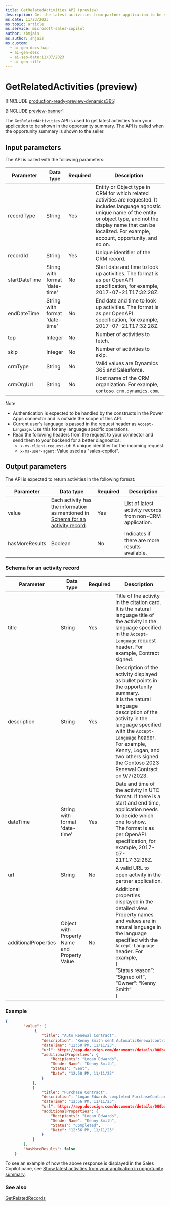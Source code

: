 ```yaml
---
title: GetRelatedActivities API (preview)
description: Get the latest activities from partner application to be shown in the opportunity summary.
ms.date: 11/23/2023
ms.topic: article
ms.service: microsoft-sales-copilot
author: sbmjais
ms.author: shjais
ms.custom:
  - ai-gen-docs-bap
  - ai-gen-desc
  - ai-seo-date:11/07/2023
  - ai-gen-title
---
```


# GetRelatedActivities (preview)

[!INCLUDE [production-ready-preview-dynamics365](includes/production-ready-preview-dynamics365.md)]

[!INCLUDE [preview-banner](includes/preview-banner.md)]

The `GetRelatedActivities` API is used to get latest activities from your application to be shown in the opportunity summary. The API is called when the opportunity summary is shown to the seller. 

## Input parameters

The API is called with the following parameters:

|Parameter|Data type|Required|Description|
|---------|----|--------|-----------|
|recordType|String|Yes|Entity or Object type in CRM for which related activities are requested. It includes language agnostic unique name of the entity or object type, and not the display name that can be localized. For example, account, opportunity, and so on.|
|recordId|String|Yes|Unique identifier of the CRM record.|
|startDateTime|String with format 'date-time'|No|Start date and time to look up activities. The format is as per OpenAPI specification, for example, 2017-07-21T17:32:28Z.|
|endDateTime|String with format 'date-time'|No|End date and time to look up activities. The format is as per OpenAPI specification, for example, 2017-07-21T17:32:28Z.|
|top|Integer|No|Number of activities to fetch.|
|skip|Integer|No|Number of activities to skip.|
|crmType|String|No|Valid values are Dynamics 365 and Salesforce.|
crmOrgUrl|String|No|Host name of the CRM organization. For example, `contoso.crm.dynamics.com`.|

> [!NOTE]
> - Authentication is expected to be handled by the constructs in the Power Apps connector and is outside the scope of this API.
> - Current user's language is passed in the request header as `Accept-Language`. Use this for any language specific operations.
> - Read the following headers from the request to your connector and send them to your backend for a better diagnostics:
>   - `x-ms-client-request-id`: A unique identifier for the incoming request. 
>   - `x-ms-user-agent`: Value used as "sales-copilot".

## Output parameters

The API is expected to return activities in the following format:

|Parameter|Data type|Required|Description|
|---------|----|--------|-----------|
|value|Each activity has the information as mentioned in [Schema for an activity record](#schema-for-an-activity-record).|Yes|List of latest activity records from non-CRM application.|
|hasMoreResults|Boolean|No|Indicates if there are more results available.|

### Schema for an activity record

|Parameter|Data type|Required|Description|
|---------|----|--------|-----------|
|title|String|Yes|Title of the activity in the citation card.<br>It is the natural language title of the activity in the language specified in the `Accept-Language` request header. For example, Contract signed.|
|description|String|Yes|Description of the activity displayed as bullet points in the opportunity summary.<br>It is the natural language description of the activity in the language specified with the `Accept-Language` header. For example, Kenny, Logan, and two others signed the Contoso 2023 Renewal Contract on 9/7/2023.|    
|dateTime|String with format 'date-time'|Yes|Date and time of the activity in UTC format. If there is a start and end time, application needs to decide which one to show.<br>The format is as per OpenAPI specification, for example, 2017-07-21T17:32:28Z.|
|url|String|No|A valid URL to open activity in the partner application.|
|additionalProperties|Object with Property Name and Property Value|No|Additional properties displayed in the detailed view. Property names and values are in natural language in the language specified with the `Accept-Language` header. For example, <br>{<br>“Status reason”: “Signed off”,<br>“Owner”: “Kenny Smith”<br>}|

### Example

```json
{
        "value": [
             {
                "title": "Auto Renewal Contract",
                "description": "Kenny Smith sent AutomaticRenewalcontract.docx on 11/11/2023 12:50:53 PM",
                "dateTime": "12:50 PM, 11/11/23",
                "url": https://app.docusign.com/documents/details/000baf00-2342-42ab-8eff-00000000000,
                "additionalProperties": {
                    "Recipients": "Logan Edwards",
                    "Sender Name": "Kenny Smith",
                    "Status": "Sent",
                    "Date": "12:50 PM, 11/11/23"
                }
            },
            {
                "title": "Purchase Contract",
                "description": "Logan Edwards completed PurchaseContract.docx on 11/11/2023 12:56:14 PM",
                "dateTime": "12:56 PM, 11/11/23",
                "url": https://app.docusign.com/documents/details/000baf11-2342-42ab-8eff-00000000000,
                "additionalProperties": {
                    "Recipients": "Logan Edwards",
                    "Sender Name": "Kenny Smith",
                    "Status": "Completed",
                    "Date": "12:56 PM, 11/11/23"
                }
            }
        ],
        "hasMoreResults": false
    }

```

To see an example of how the above response is displayed in the Sales Copilot pane, see [Show latest activities from your application in opportunity summary](extend-sales-copilot.md#show-latest-activities-from-your-application-in-opportunity-summary).

### See also

[GetRelatedRecords](api-get-related-records.md)